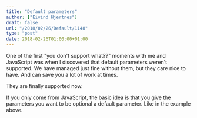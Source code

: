 ```yaml
---
title: "Default parameters"
author: ["Eivind Hjertnes"]
draft: false
url: "/2018/02/26/Default/1148"
type: "post"
date: 2018-02-26T01:00:00+01:00
---
```


One of the first "you don't support what??" moments with me and
JavaScript was when I discovered that default parameters weren't
supported. We have managed just fine without them, but they care nice to
have. And can save you a lot of work at times.

They are finally supported now.

<div class="HTML">
  <div></div>

<script src="<https://gist.github.com/hjertnes/7feae7e37f44d4007baf4378fd700b54.js>"></script>

</div>

If you only come from JavaScript, the basic idea is that you give the
parameters you want to be optional a default parameter. Like in the
example above.

